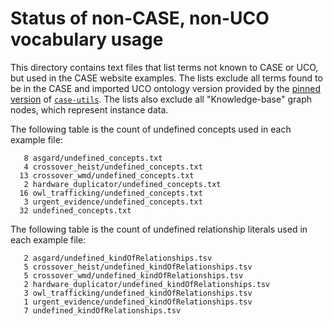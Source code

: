 # Status of non-CASE, non-UCO vocabulary usage

This directory contains text files that list terms not known to CASE or UCO, but used in the CASE website examples.  The lists exclude all terms found to be in the CASE and imported UCO ontology version provided by the [pinned version](https://github.com/casework/CASE-Examples/blob/master/requirements.txt) of [`case-utils`](https://pypi.org/project/case-utils/).  The lists also exclude all "Knowledge-base" graph nodes, which represent instance data.

The following table is the count of undefined concepts used in each example file:

```
   8 asgard/undefined_concepts.txt
   4 crossover_heist/undefined_concepts.txt
  13 crossover_wmd/undefined_concepts.txt
   2 hardware_duplicator/undefined_concepts.txt
  16 owl_trafficking/undefined_concepts.txt
   3 urgent_evidence/undefined_concepts.txt
  32 undefined_concepts.txt
```

The following table is the count of undefined relationship literals used in each example file:

```
   2 asgard/undefined_kindOfRelationships.tsv
   5 crossover_heist/undefined_kindOfRelationships.tsv
   5 crossover_wmd/undefined_kindOfRelationships.tsv
   2 hardware_duplicator/undefined_kindOfRelationships.tsv
   3 owl_trafficking/undefined_kindOfRelationships.tsv
   1 urgent_evidence/undefined_kindOfRelationships.tsv
   7 undefined_kindOfRelationships.tsv
```
